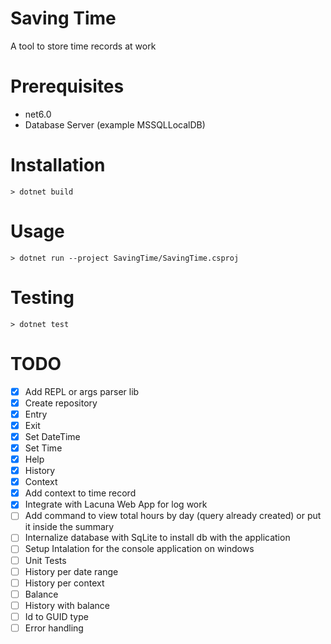 # Saving Time

A tool to store time records at work

# Prerequisites
- net6.0
- Database Server (example MSSQLLocalDB)

# Installation
```
> dotnet build
```

# Usage
```
> dotnet run --project SavingTime/SavingTime.csproj
```

# Testing
```
> dotnet test
```

# TODO
- [x] Add REPL or args parser lib
- [x] Create repository
- [x] Entry
- [x] Exit
- [x] Set DateTime
- [x] Set Time
- [x] Help
- [x] History
- [x] Context
- [x] Add context to time record
- [x] Integrate with Lacuna Web App for log work
- [ ] Add command to view total hours by day (query already created) or put it inside the summary
- [ ] Internalize database with SqLite to install db with the application
- [ ] Setup Intalation for the console application on windows
- [ ] Unit Tests
- [ ] History per date range
- [ ] History per context
- [ ] Balance
- [ ] History with balance
- [ ] Id to GUID type
- [ ] Error handling
